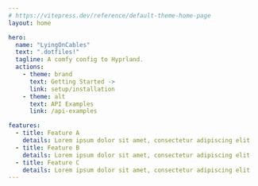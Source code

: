 ```yaml
---
# https://vitepress.dev/reference/default-theme-home-page
layout: home

hero:
  name: "LyingOnCables"
  text: ".dotfiles!"
  tagline: A comfy config to Hyprland.
  actions:
    - theme: brand
      text: Getting Started ->
      link: setup/installation
    - theme: alt
      text: API Examples
      link: /api-examples

features:
  - title: Feature A
    details: Lorem ipsum dolor sit amet, consectetur adipiscing elit
  - title: Feature B
    details: Lorem ipsum dolor sit amet, consectetur adipiscing elit
  - title: Feature C
    details: Lorem ipsum dolor sit amet, consectetur adipiscing elit
---
```

